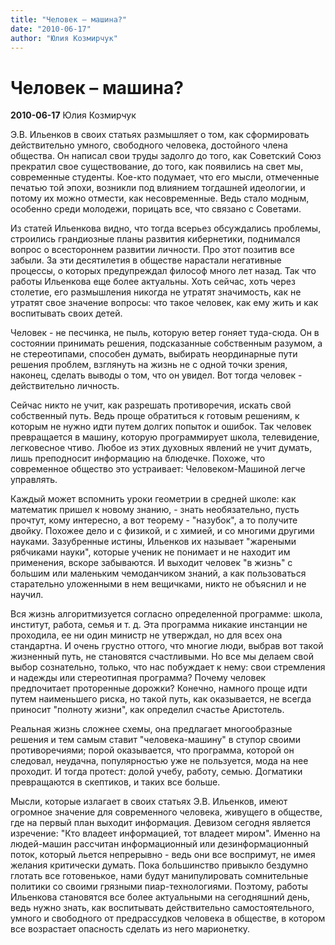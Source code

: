 ```yaml
---
title: "Человек – машина?"
date: "2010-06-17"
author: "Юлия Козмирчук"
---
```


# Человек – машина?

**2010-06-17** Юлия Козмирчук

Э.В. Ильенков в своих статьях размышляет о том, как сформировать действительно умного, свободного человека, достойного члена общества. Он написал свои труды задолго до того, как Советский Союз прекратил свое существование, до того, как появились на свет мы, современные студенты. Кое-кто подумает, что его мысли, отмеченные печатью той эпохи, возникли под влиянием тогдашней идеологии, и потому их можно отмести, как несовременные. Ведь стало модным, особенно среди молодежи, порицать все, что связано с Советами.

Из статей Ильенкова видно, что тогда всерьез обсуждались проблемы, строились грандиозные планы развития кибернетики, поднимался вопрос о всестороннем развитии личности. Про этот позитив все забыли. За эти десятилетия в обществе нарастали негативные процессы, о которых предупреждал философ много лет назад. Так что работы Ильенкова еще более актуальны. Хоть сейчас, хоть через столетие, его размышления никогда не утратят значимость, как не утратят свое значение вопросы: что такое человек, как ему жить и как воспитывать своих детей.

Человек - не песчинка, не пыль, которую ветер гоняет туда-сюда. Он в состоянии принимать решения, подсказанные собственным разумом, а не стереотипами, способен думать, выбирать неординарные пути решения проблем, взглянуть на жизнь не с одной точки зрения, наконец, сделать выводы о том, что он увидел. Вот тогда человек - действительно личность.

Сейчас никто не учит, как разрешать противоречия, искать свой собственный путь. Ведь проще обратиться к готовым решениям, к которым не нужно идти путем долгих попыток и ошибок. Так человек превращается в машину, которую программирует школа, телевидение, легковесное чтиво. Любое из этих духовных явлений не учит думать, лишь преподносит информацию на блюдечке. Похоже, что современное общество это устраивает: Человеком-Машиной легче управлять.

Каждый может вспомнить уроки геометрии в средней школе: как математик пришел к новому знанию, - знать необязательно, пусть прочтут, кому интересно, а вот теорему - "назубок", а то получите двойку. Похожее дело и с физикой, и с химией, и со многими другими науками. Зазубренные истины, Ильенков их называет "жареными рябчиками науки", которые ученик не понимает и не находит им применения, вскоре забываются. И выходит человек "в жизнь" с большим или маленьким чемоданчиком знаний, а как пользоваться старательно уложенными в нем вещичками, никто не объяснил и не научил.

Вся жизнь алгоритмизуется согласно определенной программе: школа, институт, работа, семья и т. д. Эта программа никакие инстанции не проходила, ее ни один министр не утверждал, но для всех она стандартна. И очень грустно оттого, что многие люди, выбрав вот такой жизненный путь, не становятся счастливыми. Но все мы делаем свой выбор сознательно, только, что нас побуждает к нему: свои стремления и надежды или стереотипная программа? Почему человек предпочитает проторенные дорожки? Конечно, намного проще идти путем наименьшего риска, но такой путь, как оказывается, не всегда приносит "полноту жизни", как определил счастье Аристотель.

Реальная жизнь сложнее схемы, она предлагает многообразные решения и тем самым ставит "человека-машину" в ступор своими противоречиями; порой оказывается, что программа, которой он следовал, неудачна, популярностью уже не пользуется, мода на нее проходит. И тогда протест: долой учебу, работу, семью. Догматики превращаются в скептиков, и таких все больше.

Мысли, которые излагает в своих статьях Э.В. Ильенков, имеют огромное значение для современного человека, живущего в обществе, где на первый план выходит информация. Девизом сегодня является изречение: "Кто владеет информацией, тот владеет миром". Именно на людей-машин рассчитан информационный или дезинформационный поток, который льется непрерывно - ведь они все воспримут, не имея желания критически думать. Пока большинство привыкло бездумно глотать все готовенькое, нами будут манипулировать сомнительные политики со своими грязными пиар-технологиями. Поэтому, работы Ильенкова становятся все более актуальными на сегодняшний день, ведь нужно знать, как воспитывать действительно самостоятельного, умного и свободного от предрассудков человека в обществе, в котором все возрастает опасность сделать из него марионетку.
